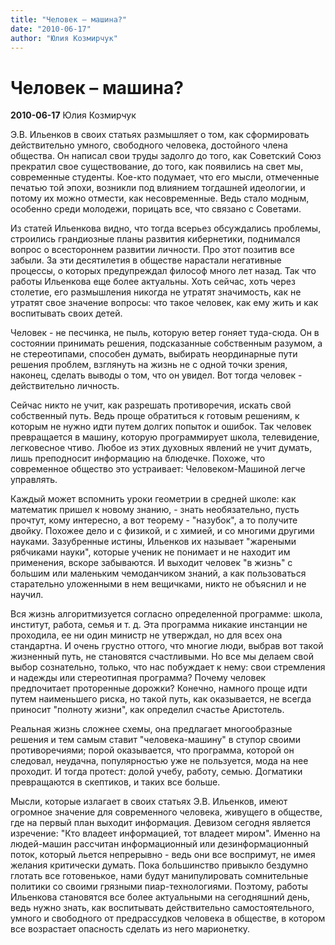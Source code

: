 ```yaml
---
title: "Человек – машина?"
date: "2010-06-17"
author: "Юлия Козмирчук"
---
```


# Человек – машина?

**2010-06-17** Юлия Козмирчук

Э.В. Ильенков в своих статьях размышляет о том, как сформировать действительно умного, свободного человека, достойного члена общества. Он написал свои труды задолго до того, как Советский Союз прекратил свое существование, до того, как появились на свет мы, современные студенты. Кое-кто подумает, что его мысли, отмеченные печатью той эпохи, возникли под влиянием тогдашней идеологии, и потому их можно отмести, как несовременные. Ведь стало модным, особенно среди молодежи, порицать все, что связано с Советами.

Из статей Ильенкова видно, что тогда всерьез обсуждались проблемы, строились грандиозные планы развития кибернетики, поднимался вопрос о всестороннем развитии личности. Про этот позитив все забыли. За эти десятилетия в обществе нарастали негативные процессы, о которых предупреждал философ много лет назад. Так что работы Ильенкова еще более актуальны. Хоть сейчас, хоть через столетие, его размышления никогда не утратят значимость, как не утратят свое значение вопросы: что такое человек, как ему жить и как воспитывать своих детей.

Человек - не песчинка, не пыль, которую ветер гоняет туда-сюда. Он в состоянии принимать решения, подсказанные собственным разумом, а не стереотипами, способен думать, выбирать неординарные пути решения проблем, взглянуть на жизнь не с одной точки зрения, наконец, сделать выводы о том, что он увидел. Вот тогда человек - действительно личность.

Сейчас никто не учит, как разрешать противоречия, искать свой собственный путь. Ведь проще обратиться к готовым решениям, к которым не нужно идти путем долгих попыток и ошибок. Так человек превращается в машину, которую программирует школа, телевидение, легковесное чтиво. Любое из этих духовных явлений не учит думать, лишь преподносит информацию на блюдечке. Похоже, что современное общество это устраивает: Человеком-Машиной легче управлять.

Каждый может вспомнить уроки геометрии в средней школе: как математик пришел к новому знанию, - знать необязательно, пусть прочтут, кому интересно, а вот теорему - "назубок", а то получите двойку. Похожее дело и с физикой, и с химией, и со многими другими науками. Зазубренные истины, Ильенков их называет "жареными рябчиками науки", которые ученик не понимает и не находит им применения, вскоре забываются. И выходит человек "в жизнь" с большим или маленьким чемоданчиком знаний, а как пользоваться старательно уложенными в нем вещичками, никто не объяснил и не научил.

Вся жизнь алгоритмизуется согласно определенной программе: школа, институт, работа, семья и т. д. Эта программа никакие инстанции не проходила, ее ни один министр не утверждал, но для всех она стандартна. И очень грустно оттого, что многие люди, выбрав вот такой жизненный путь, не становятся счастливыми. Но все мы делаем свой выбор сознательно, только, что нас побуждает к нему: свои стремления и надежды или стереотипная программа? Почему человек предпочитает проторенные дорожки? Конечно, намного проще идти путем наименьшего риска, но такой путь, как оказывается, не всегда приносит "полноту жизни", как определил счастье Аристотель.

Реальная жизнь сложнее схемы, она предлагает многообразные решения и тем самым ставит "человека-машину" в ступор своими противоречиями; порой оказывается, что программа, которой он следовал, неудачна, популярностью уже не пользуется, мода на нее проходит. И тогда протест: долой учебу, работу, семью. Догматики превращаются в скептиков, и таких все больше.

Мысли, которые излагает в своих статьях Э.В. Ильенков, имеют огромное значение для современного человека, живущего в обществе, где на первый план выходит информация. Девизом сегодня является изречение: "Кто владеет информацией, тот владеет миром". Именно на людей-машин рассчитан информационный или дезинформационный поток, который льется непрерывно - ведь они все воспримут, не имея желания критически думать. Пока большинство привыкло бездумно глотать все готовенькое, нами будут манипулировать сомнительные политики со своими грязными пиар-технологиями. Поэтому, работы Ильенкова становятся все более актуальными на сегодняшний день, ведь нужно знать, как воспитывать действительно самостоятельного, умного и свободного от предрассудков человека в обществе, в котором все возрастает опасность сделать из него марионетку.
